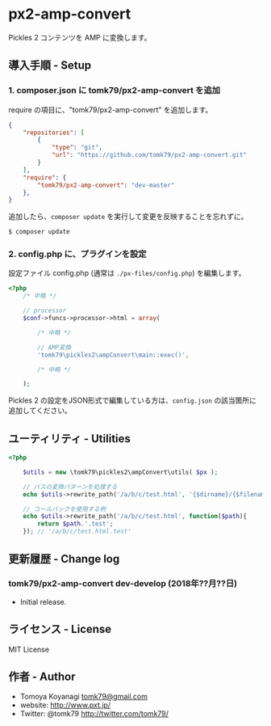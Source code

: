 # px2-amp-convert
Pickles 2 コンテンツを AMP に変換します。

## 導入手順 - Setup

### 1. composer.json に tomk79/px2-amp-convert を追加

require の項目に、"tomk79/px2-amp-convert" を追加します。

```json
{
	"repositories": [
		{
			"type": "git",
			"url": "https://github.com/tomk79/px2-amp-convert.git"
		}
	],
	"require": {
		"tomk79/px2-amp-convert": "dev-master"
	},
}
```


追加したら、`composer update` を実行して変更を反映することを忘れずに。

```bash
$ composer update
```


### 2. config.php に、プラグインを設定

設定ファイル config.php (通常は `./px-files/config.php`) を編集します。

```php
<?php
	/* 中略 */

	// processor
	$conf->funcs->processor->html = array(

		/* 中略 */

		// AMP変換
		'tomk79\pickles2\ampConvert\main::exec()',

		/* 中略 */

	);
```

Pickles 2 の設定をJSON形式で編集している方は、`config.json` の該当箇所に追加してください。


## ユーティリティ - Utilities

```php
<?php

	$utils = new \tomk79\pickles2\ampConvert\utils( $px );

	// パスの変換パターンを処理する
	echo $utils->rewrite_path('/a/b/c/test.html', '{$dirname}/{$filename}.{$ext}'); // '/a/b/c/test.html'

	// コールバックを使用する例
	echo $utils->rewrite_path('/a/b/c/test.html', function($path){
		return $path.'.test';
	}); // '/a/b/c/test.html.test'

```


## 更新履歴 - Change log

### tomk79/px2-amp-convert dev-develop (2018年??月??日)

- Initial release.


## ライセンス - License

MIT License


## 作者 - Author

- Tomoya Koyanagi <tomk79@gmail.com>
- website: <http://www.pxt.jp/>
- Twitter: @tomk79 <http://twitter.com/tomk79/>

